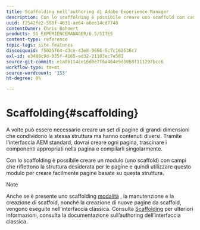 ```yaml
---
title: Scaffolding nell’authoring di Adobe Experience Manager
description: Con lo scaffolding è possibile creare uno scaffold con campi che riflettono la struttura desiderata per le pagine e quindi utilizzare questo modulo per creare pagine basate su questa struttura.
uuid: f2542fe2-598f-4631-ae64-a6ee14cd7748
contentOwner: Chris Bohnert
products: SG_EXPERIENCEMANAGER/6.5/SITES
content-type: reference
topic-tags: site-features
discoiquuid: f5025f64-d3ce-43e8-9666-5c7c162536c7
exl-id: e3488c9d-035f-4165-ad32-21103ec7e581
source-git-commit: e1a0b114ce16d0e7f6a464e9d30b8f111297bcc6
workflow-type: tm+mt
source-wordcount: '153'
ht-degree: 0%

---
```


# Scaffolding{#scaffolding}

A volte può essere necessario creare un set di pagine di grandi dimensioni che condividono la stessa struttura ma hanno contenuti diversi. Tramite l’interfaccia AEM standard, dovrai creare ogni pagina, trascinare i componenti appropriati nella pagina e compilarli singolarmente.

Con lo scaffolding è possibile creare un modulo (uno scaffold) con campi che riflettono la struttura desiderata per le pagine e quindi utilizzare questo modulo per creare facilmente pagine basate su questa struttura.

>[!NOTE]
>
>Anche se è presente uno scaffolding [modalità](/help/sites-authoring/author-environment-tools.md#page-modes) , la manutenzione e la creazione di scaffold, nonché la creazione di nuove pagine da scaffold, vengono eseguite nell’interfaccia classica. Consulta [Scaffolding](/help/sites-classic-ui-authoring/classic-feature-scaffolding.md) per ulteriori informazioni, consulta la documentazione sull’authoring dell’interfaccia classica.
